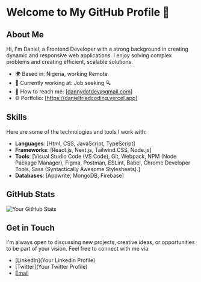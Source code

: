 # Welcome to My GitHub Profile 👋

## About Me
  Hi, I'm Daniel, a Frontend Developer with a strong background in creating dynamic and responsive web applications. I enjoy solving complex problems and creating efficient, scalable solutions.


- 🌍 Based in: Nigeria, working Remote
- 💼 Currently working at: Job seeking 🔍
- 📧 How to reach me: [dannydotdev@gmail.com]
- 🌐 Portfolio: [https://danieltriedcoding.vercel.app]

## Skills
Here are some of the technologies and tools I work with:

- **Languages**: [Html, CSS, JavaScript, TypeScript]
- **Frameworks**: [React.js, Next.js, Tailwind CSS, Node.js]
- **Tools**: [Visual Studio Code (VS Code), Git, Webpack, NPM (Node Package Manager), Figma, Postman, ESLint, Babel, Chrome Developer Tools, Sass (Syntactically Awesome Stylesheets).]
- **Databases**: [Appwrite, MongoDB, Firebase]



## GitHub Stats


![Your GitHub Stats](https://github-readme-stats.vercel.app/api?username=1am-programmer&show_icons=true&theme=default)


## Get in Touch
I'm always open to discussing new projects, creative ideas, or opportunities to be part of your vision. Feel free to connect with me via:

- [LinkedIn](Your LinkedIn Profile)
- [Twitter](Your Twitter Profile)
- [Email](mailto:your.email@example.com)
